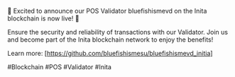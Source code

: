 🚀 Excited to announce our POS Validator bluefishismevd on the Inita blockchain is now live! 🔐

Ensure the security and reliability of transactions with our Validator. Join us and become part of the Inita blockchain network to enjoy the benefits!

Learn more: [https://github.com/bluefishismesu/bluefishismevd_initia]

#Blockchain #POS #Validator #Inita
